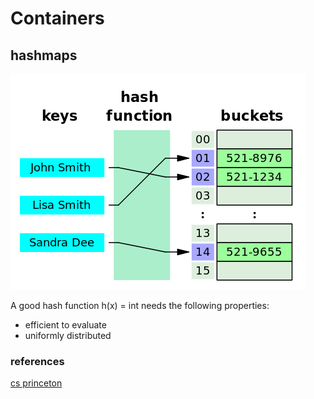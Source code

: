 # Containers

## hashmaps

![hashmap](hashmap.png)

A good hash function h(x) = int needs the following properties:
* efficient to evaluate
* uniformly distributed 



### references

[cs princeton](https://algs4.cs.princeton.edu/34hash/)
